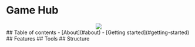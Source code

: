 # Game Hub
<div align="center">
<img src="oud.png">
</div>
## Table of contents
- [About](#about)
- [Getting started](#getting-started)
## Features
## Tools
## Structure


